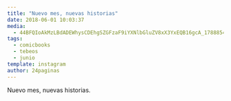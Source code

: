 ```yaml
---
title: "Nuevo mes, nuevas historias"
date: 2018-06-01 10:03:37
media: 
  - 44BFQIoAkMzLBdADEWhysCDEhgSZGFzaF9iYXNlbGluZV8xX3YxEQB16gcA_17888543446208956.mp4
tags: 
  - comicbooks
  - tebeos
  - junio
template: instagram
author: 24paginas
---
```


Nuevo mes, nuevas historias.
